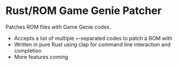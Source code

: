 # Rust/ROM Game Genie Patcher
Patches ROM files with Game Genie codes.
- Accepts a list of multiple `+`-separated codes to patch a ROM with
- Written in pure Rust using clap for command line interaction and completion
- More features coming